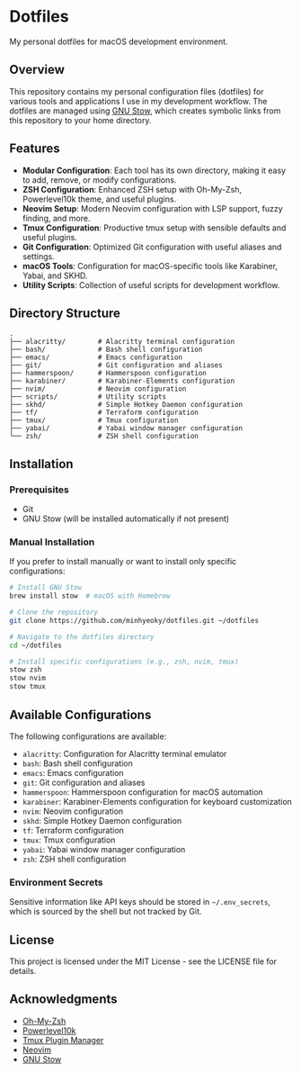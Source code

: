 # Dotfiles

My personal dotfiles for macOS development environment.

## Overview

This repository contains my personal configuration files (dotfiles) for various tools and applications I use in my development workflow. The dotfiles are managed using [GNU Stow](https://www.gnu.org/software/stow/), which creates symbolic links from this repository to your home directory.

## Features

- **Modular Configuration**: Each tool has its own directory, making it easy to add, remove, or modify configurations.
- **ZSH Configuration**: Enhanced ZSH setup with Oh-My-Zsh, Powerlevel10k theme, and useful plugins.
- **Neovim Setup**: Modern Neovim configuration with LSP support, fuzzy finding, and more.
- **Tmux Configuration**: Productive tmux setup with sensible defaults and useful plugins.
- **Git Configuration**: Optimized Git configuration with useful aliases and settings.
- **macOS Tools**: Configuration for macOS-specific tools like Karabiner, Yabai, and SKHD.
- **Utility Scripts**: Collection of useful scripts for development workflow.

## Directory Structure

```
.
├── alacritty/        # Alacritty terminal configuration
├── bash/             # Bash shell configuration
├── emacs/            # Emacs configuration
├── git/              # Git configuration and aliases
├── hammerspoon/      # Hammerspoon configuration
├── karabiner/        # Karabiner-Elements configuration
├── nvim/             # Neovim configuration
├── scripts/          # Utility scripts
├── skhd/             # Simple Hotkey Daemon configuration
├── tf/               # Terraform configuration
├── tmux/             # Tmux configuration
├── yabai/            # Yabai window manager configuration
└── zsh/              # ZSH shell configuration
```

## Installation

### Prerequisites

- Git
- GNU Stow (will be installed automatically if not present)

### Manual Installation

If you prefer to install manually or want to install only specific configurations:

```bash
# Install GNU Stow
brew install stow  # macOS with Homebrew

# Clone the repository
git clone https://github.com/minhyeoky/dotfiles.git ~/dotfiles

# Navigate to the dotfiles directory
cd ~/dotfiles

# Install specific configurations (e.g., zsh, nvim, tmux)
stow zsh
stow nvim
stow tmux
```

## Available Configurations

The following configurations are available:

- `alacritty`: Configuration for Alacritty terminal emulator
- `bash`: Bash shell configuration
- `emacs`: Emacs configuration
- `git`: Git configuration and aliases
- `hammerspoon`: Hammerspoon configuration for macOS automation
- `karabiner`: Karabiner-Elements configuration for keyboard customization
- `nvim`: Neovim configuration
- `skhd`: Simple Hotkey Daemon configuration
- `tf`: Terraform configuration
- `tmux`: Tmux configuration
- `yabai`: Yabai window manager configuration
- `zsh`: ZSH shell configuration

### Environment Secrets

Sensitive information like API keys should be stored in `~/.env_secrets`, which is sourced by the shell but not tracked by Git.

## License

This project is licensed under the MIT License - see the LICENSE file for details.

## Acknowledgments

- [Oh-My-Zsh](https://ohmyz.sh/)
- [Powerlevel10k](https://github.com/romkatv/powerlevel10k)
- [Tmux Plugin Manager](https://github.com/tmux-plugins/tpm)
- [Neovim](https://neovim.io/)
- [GNU Stow](https://www.gnu.org/software/stow/)
